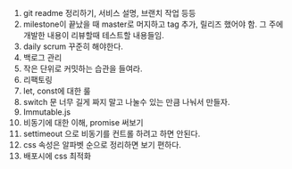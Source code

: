 1. git readme 정리하기, 서비스 설명, 브랜치 작업 등등
2. milestone이 끝났을 때 master로 머지하고 tag 추가, 릴리즈 했어야 함. 그 주에 개발한 내용이 리뷰할때 테스트할 내용들임.
3. daily scrum 꾸준히 해야한다.
4. 백로그 관리
5. 작은 단위로 커밋하는 습관을 들여라.
6. 리팩토링
7. let, const에 대한 룰
8. switch 문 너무 길게 짜지 말고 나눌수 있는 만큼 나눠서 만들자.
9. Immutable.js
10. 비동기에 대한 이해, promise 써보기
11. settimeout 으로 비동기를 컨트롤 하려고 하면 안된다.
12. css 속성은 알파벳 순으로 정리하면 보기 편하다.
13. 배포시에 css 최적화
